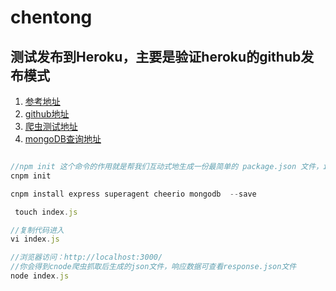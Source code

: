 # chentong
## 测试发布到Heroku，主要是验证heroku的github发布模式
1. [参考地址](https://github.com/alsotang/node-lessons/tree/master/lesson12)
2. [github地址](https://github.com/chentong106140/chentong.git)
3. [爬虫测试地址](https://chentong.herokuapp.com/)
4. [mongoDB查询地址](https://chentong.herokuapp.com/mongo/findAll)

``` javascript

//npm init 这个命令的作用就是帮我们互动式地生成一份最简单的 package.json 文件，init 是 initialize 的意思，初始化。
cnpm init

cnpm install express superagent cheerio mongodb  --save

 touch index.js

//复制代码进入
vi index.js

//浏览器访问：http://localhost:3000/
//你会得到cnode爬虫抓取后生成的json文件，响应数据可查看response.json文件
node index.js



```